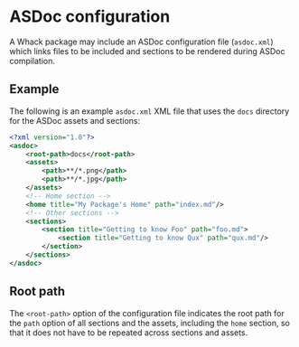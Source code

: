 # ASDoc configuration

A Whack package may include an ASDoc configuration file (`asdoc.xml`) which links files to be included and sections to be rendered during ASDoc compilation.

## Example

The following is an example `asdoc.xml` XML file that uses the `docs` directory for the ASDoc assets and sections:

```xml
<?xml version="1.0"?>
<asdoc>
    <root-path>docs</root-path>
    <assets>
        <path>**/*.png</path>
        <path>**/*.jpg</path>
    </assets>
    <!-- Home section -->
    <home title="My Package's Home" path="index.md"/>
    <!-- Other sections -->
    <sections>
        <section title="Getting to know Foo" path="foo.md">
            <section title="Getting to know Qux" path="qux.md"/>
        </section>
    </sections>
</asdoc>
```

## Root path

The `<root-path>` option of the configuration file indicates the root path for the `path` option of all sections and the assets, including the `home` section, so that it does not have to be repeated across sections and assets.